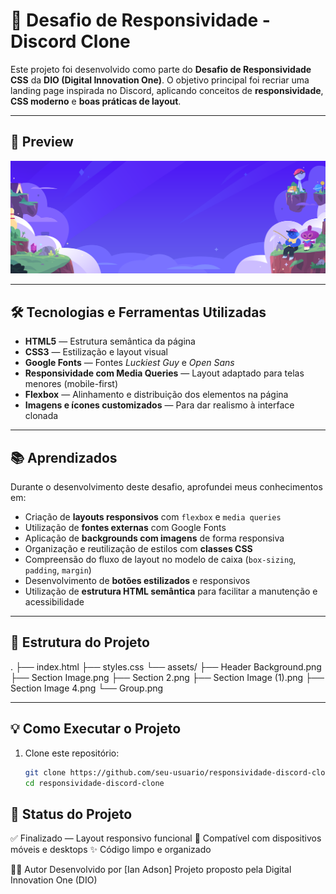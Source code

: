 # 🚀 Desafio de Responsividade - Discord Clone

Este projeto foi desenvolvido como parte do **Desafio de Responsividade CSS** da **DIO (Digital Innovation One)**. O objetivo principal foi recriar uma landing page inspirada no Discord, aplicando conceitos de **responsividade**, **CSS moderno** e **boas práticas de layout**.

---

## 📸 Preview

![Preview do projeto](assets/Header%20Background.png)

---

## 🛠️ Tecnologias e Ferramentas Utilizadas

- **HTML5** — Estrutura semântica da página
- **CSS3** — Estilização e layout visual
- **Google Fonts** — Fontes _Luckiest Guy_ e _Open Sans_
- **Responsividade com Media Queries** — Layout adaptado para telas menores (mobile-first)
- **Flexbox** — Alinhamento e distribuição dos elementos na página
- **Imagens e ícones customizados** — Para dar realismo à interface clonada

---

## 📚 Aprendizados

Durante o desenvolvimento deste desafio, aprofundei meus conhecimentos em:

- Criação de **layouts responsivos** com `flexbox` e `media queries`
- Utilização de **fontes externas** com Google Fonts
- Aplicação de **backgrounds com imagens** de forma responsiva
- Organização e reutilização de estilos com **classes CSS**
- Compreensão do fluxo de layout no modelo de caixa (`box-sizing`, `padding`, `margin`)
- Desenvolvimento de **botões estilizados** e responsivos
- Utilização de **estrutura HTML semântica** para facilitar a manutenção e acessibilidade

---

## 📁 Estrutura do Projeto

.
├── index.html
├── styles.css
└── assets/
├── Header Background.png
├── Section Image.png
├── Section 2.png
├── Section Image (1).png
├── Section Image 4.png
└── Group.png

---

## 💡 Como Executar o Projeto

1. Clone este repositório:
   ```bash
   git clone https://github.com/seu-usuario/responsividade-discord-clone.git
   cd responsividade-discord-clone
   ```

## 📌 Status do Projeto

✅ Finalizado — Layout responsivo funcional
📱 Compatível com dispositivos móveis e desktops
✨ Código limpo e organizado

🧑‍💻 Autor
Desenvolvido por [Ian Adson]
Projeto proposto pela Digital Innovation One (DIO)
